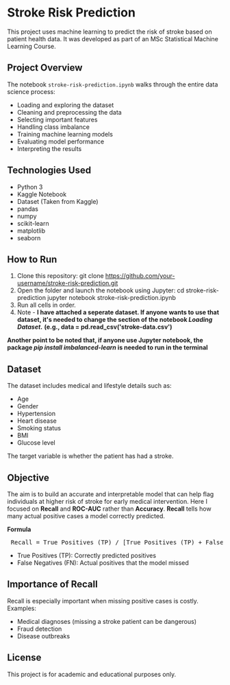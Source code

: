 # Stroke Risk Prediction

This project uses machine learning to predict the risk of stroke based on patient health data. It was developed as part of an MSc Statistical Machine Learning Course.

## Project Overview

The notebook `stroke-risk-prediction.ipynb` walks through the entire data science process:
- Loading and exploring the dataset
- Cleaning and preprocessing the data
- Selecting important features
- Handling class imbalance
- Training machine learning models
- Evaluating model performance
- Interpreting the results

## Technologies Used

- Python 3
- Kaggle Notebook
- Dataset (Taken from Kaggle)
- pandas
- numpy
- scikit-learn
- matplotlib
- seaborn

## How to Run

1. Clone this repository:
git clone https://github.com/your-username/stroke-risk-prediction.git
2. Open the folder and launch the notebook using Jupyter:
cd stroke-risk-prediction
jupyter notebook stroke-risk-prediction.ipynb
3. Run all cells in order.
4. Note - **I have attached a seperate dataset. If anyone wants to use that dataset, it's needed to change the section of the notebook ***Loading Dataset***.**
**(e.g., data = pd.read_csv('stroke-data.csv')**

**Another point to be noted that, if anyone use Jupyter notebook, the package ***pip install imbalanced-learn*** is needed to run in the terminal**

## Dataset
The dataset includes medical and lifestyle details such as:
- Age
- Gender
- Hypertension
- Heart disease
- Smoking status
- BMI
- Glucose level

The target variable is whether the patient has had a stroke.

## Objective

The aim is to build an accurate and interpretable model that can help flag individuals at higher risk of stroke for early medical intervention. Here I focused on **Recall** and **ROC-AUC** rather than **Accuracy**. **Recall** tells how many actual positive cases a model correctly predicted. 

**Formula**
<pre> Recall = True Positives (TP) / [True Positives (TP) + False Negatives (FN)] </pre>
- True Positives (TP): Correctly predicted positives
- False Negatives (FN): Actual positives that the model missed

## Importance of Recall
Recall is especially important when missing positive cases is costly.
Examples:
- Medical diagnoses (missing a stroke patient can be dangerous)
- Fraud detection
- Disease outbreaks

## License

This project is for academic and educational purposes only.

